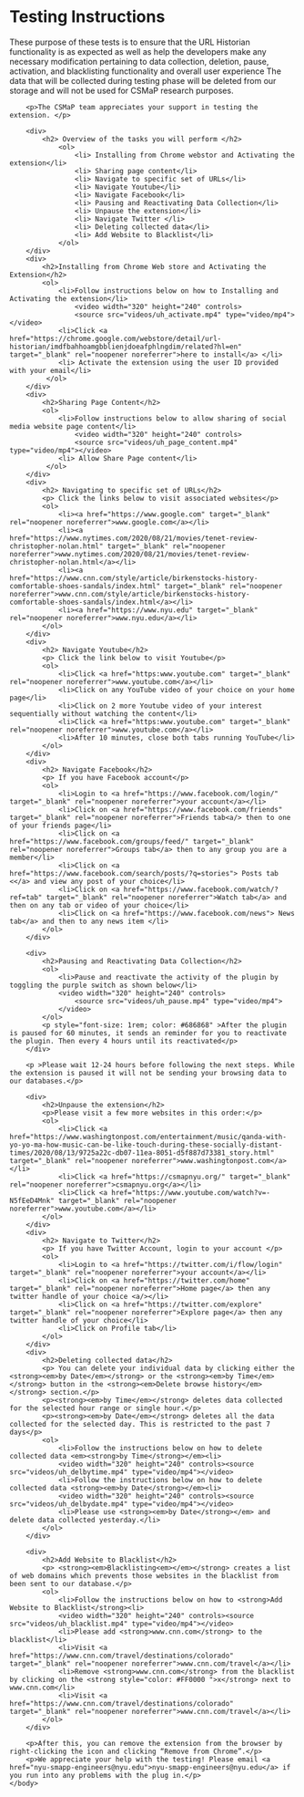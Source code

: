 <html>
	<head>
		<h1>Testing Instructions</h1>
	</head>
	<body>
		<p>These purpose of these tests is to ensure that the URL Historian functionality is as expected as well as help the developers make any necessary modification pertaining to data collection, deletion, pause, activation, and blacklisting  functionality and overall user experience
		The data that will be collected during testing phase will be deleted from our storage and will not be used for CSMaP research purposes. </p>

		<p>The CSMaP team appreciates your support in testing the extension. </p>

		<div>
			<h2> Overview of the tasks you will perform </h2>
				<ol>
					<li> Installing from Chrome webstor and Activating the extension</li>
					<li> Sharing page content</li>
					<li> Navigate to specific set of URLs</li>
					<li> Navigate Youtube</li>
					<li> Navigate Facebook</li>
					<li> Pausing and Reactivating Data Collection</li>
		            <li> Unpause the extension</li>
					<li> Navigate Twitter </li>
					<li> Deleting collected data</li>
					<li> Add Website to Blacklist</li>
				</ol>
		</div>
		<div>
			<h2>Installing from Chrome Web store and Activating the Extension</h2>
			<ol>
				<li>Follow instructions below on how to Installing and Activating the extension</li>
					<video width="320" height="240" controls>
			  		<source src="videos/uh_activate.mp4" type="video/mp4"></video>
				<li>Click <a href="https://chrome.google.com/webstore/detail/url-historian/imdfbahhoamgbblienjdoeafphlngdim/related?hl=en" target="_blank" rel="noopener noreferrer">here to install</a> </li>
			  	<li> Activate the extension using the user ID provided with your email</li>
			 </ol>
		</div> 
		<div>
			<h2>Sharing Page Content</h2>
			<ol>
				<li>Follow instructions below to allow sharing of social media website page content</li>
					<video width="320" height="240" controls>
			  		<source src="videos/uh_page_content.mp4" type="video/mp4"></video>
			  	<li> Allow Share Page content</li>
			 </ol>
		</div> 
		<div>
			<h2> Navigating to specific set of URLs</h2>
			<p> Click the links below to visit associated websites</p>
			<ol>
				<li><a href="https://www.google.com" target="_blank" rel="noopener noreferrer">www.google.com</a></li>
				<li><a href="https://www.nytimes.com/2020/08/21/movies/tenet-review-christopher-nolan.html" target="_blank" rel="noopener noreferrer">www.nytimes.com/2020/08/21/movies/tenet-review-christopher-nolan.html</a></li>
				<li><a href="https://www.cnn.com/style/article/birkenstocks-history-comfortable-shoes-sandals/index.html" target="_blank" rel="noopener noreferrer">www.cnn.com/style/article/birkenstocks-history-comfortable-shoes-sandals/index.html</a></li>
				<li><a href="https://www.nyu.edu" target="_blank" rel="noopener noreferrer">www.nyu.edu</a></li>
			</ol>
		</div>
		<div>
			<h2> Navigate Youtube</h2>
			<p> Click the link below to visit Youtube</p>
			<ol>
				<li>Click <a href="https:www.youtube.com" target="_blank" rel="noopener noreferrer">www.youtube.com</a></li>
				<li>Click on any YouTube video of your choice on your home page</li>
				<li>Click on 2 more Youtube video of your interest sequentially without watching the content</li>
				<li>Click <a href="https:www.youtube.com" target="_blank" rel="noopener noreferrer">www.youtube.com</a></li>
				<li>After 10 minutes, close both tabs running YouTube</li>
			</ol>
		</div>
		<div>
			<h2> Navigate Facebook</h2>
			<p> If you have Facebook account</p>
			<ol>
				<li>Login to <a href="https://www.facebook.com/login/" target="_blank" rel="noopener noreferrer">your account</a></li>
				<li>Click on <a href="https://www.facebook.com/friends" target="_blank" rel="noopener noreferrer">Friends tab<a/> then to one of your friends page</li>
				<li>Click on <a href="https://www.facebook.com/groups/feed/" target="_blank" rel="noopener noreferrer">Groups tab</a> then to any group you are a member</li>
				<li>Click on <a href="https://www.facebook.com/search/posts/?q=stories"> Posts tab <</a> and view any post of your choice</li>
				<li>Click on <a href="https://www.facebook.com/watch/?ref=tab" target="_blank" rel="noopener noreferrer">Watch tab</a> and then on any tab or video of your choice</li>
				<li>Click on <a href="https://www.facebook.com/news"> News tab</a> and then to any news item </li>
			</ol>
		</div>

		<div>
			<h2>Pausing and Reactivating Data Collection</h2>
			<ol>
				<li>Pause and reactivate the activity of the plugin by toggling the purple switch as shown below</li>
				<video width="320" height="240" controls>
			  		<source src="videos/uh_pause.mp4" type="video/mp4">
			  	</video>
			</ol>
			<p style="font-size: 1rem; color: #686868" >After the plugin is paused for 60 minutes, it sends an reminder for you to reactivate the plugin. Then every 4 hours until its reactivated</p>
		</div>

		<p >Please wait 12-24 hours before following the next steps. While the extension is paused it will not be sending your browsing data to our databases.</p>

		<div>
			<h2>Unpause the extension</h2>
			<p>Please visit a few more websites in this order:</p>
			<ol>
				<li>Click <a href="https://www.washingtonpost.com/entertainment/music/qanda-with-yo-yo-ma-how-music-can-be-like-touch-during-these-socially-distant-times/2020/08/13/9725a22c-db07-11ea-8051-d5f887d73381_story.html" target="_blank" rel="noopener noreferrer">www.washingtonpost.com</a></li>
				<li>Click <a href="https://csmapnyu.org/" target="_blank" rel="noopener noreferrer">csmapnyu.org</a></li>
				<li>Click <a href="https://www.youtube.com/watch?v=-N5fEeD4Mnk" target="_blank" rel="noopener noreferrer">www.youtube.com</a></li>
			</ol>
		</div>
		<div>
			<h2> Navigate to Twitter</h2>
			<p> If you have Twitter Account, login to your account </p>
			<ol>
				<li>Login to <a href="https://twitter.com/i/flow/login" target="_blank" rel="noopener noreferrer">your account</a></li>
				<li>Click on <a href="https://twitter.com/home" target="_blank" rel="noopener noreferrer">Home page</a> then any twitter handle of your choice <a/></li>
				<li>Click on <a href="https://twitter.com/explore" target="_blank" rel="noopener noreferrer">Explore page</a> then any twitter handle of your choice</li>
				<li>Click on Profile tab</li>
			</ol>
		</div>
		<div>
			<h2>Deleting collected data</h2>
			<p> You can delete your individual data by clicking either the <strong><em>by Date</em></strong> or the <strong><em>by Time</em></strong> button in the <strong><em>Delete browse history</em></strong> section.</p>
			<p><strong><em>by Time</em></strong> deletes data collected for the selected hour range or single hour.</p>
			<p><strong><em>by Date</em></strong> deletes all the data collected for the selected day. This is restricted to the past 7 days</p>
			<ol>
				<li>Follow the instructions below on how to delete collected data <em><strong>by Time</strong></em><li>
				<video width="320" height="240" controls><source src="videos/uh_delbytime.mp4" type="video/mp4"></video>
				<li>Follow the instructions below on how to delete collected data <strong><em>by Date</strong></em><li>
				<video width="320" height="240" controls><source src="videos/uh_delbydate.mp4" type="video/mp4"></video>
				<li>Please use <strong><em>by Date</strong></em> and delete data collected yesterday.</li>
			</ol>
		</div>

		<div>
			<h2>Add Website to Blacklist</h2>
			<p> <strong><em>Blacklisting<em></em></strong> creates a list of web domains which prevents those websites in the blacklist from been sent to our database.</p>
			<ol>
				<li>Follow the instructions below on how to <strong>Add Website to Blacklist</strong><li>
				<video width="320" height="240" controls><source src="videos/uh_blacklist.mp4" type="video/mp4"></video>
				<li>Please add <strong>www.cnn.com</strong> to the blacklist</li>
				<li>Visit <a href="https://www.cnn.com/travel/destinations/colorado" target="_blank" rel="noopener noreferrer">www.cnn.com/travel</a></li>
				<li>Remove <strong>www.cnn.com</strong> from the blacklist by clicking on the <strong style="color: #FF0000 ">x</strong> next to www.cnn.com</li>
				<li>Visit <a href="https://www.cnn.com/travel/destinations/colorado" target="_blank" rel="noopener noreferrer">www.cnn.com/travel</a></li>
			</ol>
		</div>

		<p>After this, you can remove the extension from the browser by right-clicking the icon and clicking “Remove from Chrome”.</p>
		<p>We appreciate your help with the testing! Please email <a href="nyu-smapp-engineers@nyu.edu">nyu-smapp-engineers@nyu.edu</a> if you run into any problems with the plug in.</p>
	</body>
</html>